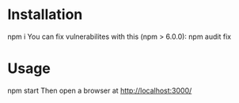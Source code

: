 # Installation
  npm i
You can fix vulnerabilites with this (npm > 6.0.0):
  npm audit fix

# Usage
  npm start
Then open a browser at [http://localhost:3000/](http://localhost:3000/)